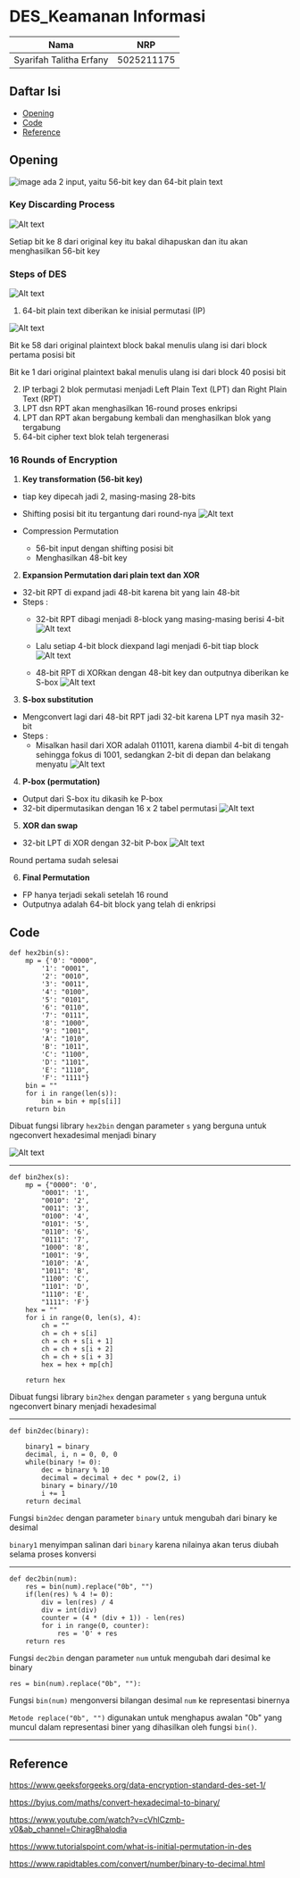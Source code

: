 # DES_Keamanan Informasi

| Nama | NRP |
|------------------------|------------|
|Syarifah Talitha Erfany | 5025211175 |

## Daftar Isi
- [Opening](#opening)
- [Code](#Code)
- [Reference](#Reference)

## Opening

![image](images/1.png)
ada 2 input, yaitu 56-bit key dan 64-bit plain text

### Key Discarding Process

![Alt text](images/2.png)

Setiap bit ke 8 dari original key itu bakal dihapuskan dan itu akan menghasilkan 56-bit key

### Steps of DES

![Alt text](images/3.png)

1. 64-bit plain text diberikan ke inisial permutasi (IP)

![Alt text](images/5.png)

Bit ke 58 dari original plaintext block bakal menulis ulang isi dari block pertama posisi bit

Bit ke 1 dari original plaintext bakal menulis ulang isi dari block 40 posisi bit

2. IP terbagi 2 blok permutasi menjadi Left Plain Text (LPT) dan Right Plain Text (RPT)
3. LPT dsn RPT akan menghasilkan 16-round proses enkripsi
4. LPT dan RPT akan bergabung kembali dan menghasilkan blok yang tergabung
5. 64-bit cipher text blok telah tergenerasi

### 16 Rounds of Encryption

1. **Key transformation (56-bit key)**
- tiap key dipecah jadi 2, masing-masing 28-bits 
- Shifting posisi bit itu tergantung dari round-nya
![Alt text](images/4.png)

- Compression Permutation
    - 56-bit input dengan shifting posisi bit
    - Menghasilkan 48-bit key

2. **Expansion Permutation dari plain text dan XOR**
- 32-bit RPT di expand jadi 48-bit karena bit yang lain 48-bit
- Steps :
    - 32-bit RPT dibagi menjadi 8-block yang masing-masing berisi 4-bit
![Alt text](images/6.png)

    - Lalu setiap 4-bit block diexpand lagi menjadi 6-bit tiap block
![Alt text](images/7.png)
    
    - 48-bit RPT di XORkan dengan 48-bit key dan outputnya diberikan ke S-box
![Alt text](images/8.png)

3. **S-box substitution**
- Mengconvert lagi dari 48-bit RPT jadi 32-bit karena LPT nya masih 32-bit
- Steps :
    - Misalkan hasil dari XOR adalah 011011, karena diambil 4-bit di tengah sehingga fokus di 1001, sedangkan 2-bit di depan dan belakang menyatu
![Alt text](image.png)

4. **P-box (permutation)**
- Output dari S-box itu dikasih ke P-box
- 32-bit dipermutasikan dengan 16 x 2 tabel permutasi
![Alt text](images/9.png)

5. **XOR dan swap**
- 32-bit LPT di XOR dengan 32-bit P-box
![Alt text](images/10.png)

Round pertama sudah selesai

6. **Final Permutation**
- FP hanya terjadi sekali setelah 16 round
- Outputnya adalah 64-bit block yang telah di enkripsi

## Code
```
def hex2bin(s):
	mp = {'0': "0000",
		'1': "0001",
		'2': "0010",
		'3': "0011",
		'4': "0100",
		'5': "0101",
		'6': "0110",
		'7': "0111",
		'8': "1000",
		'9': "1001",
		'A': "1010",
		'B': "1011",
		'C': "1100",
		'D': "1101",
		'E': "1110",
		'F': "1111"}
	bin = ""
	for i in range(len(s)):
		bin = bin + mp[s[i]]
	return bin
```
Dibuat fungsi library `hex2bin` dengan parameter `s` yang berguna untuk ngeconvert hexadesimal menjadi binary

![Alt text](images/11.png)

---

```
def bin2hex(s):
	mp = {"0000": '0',
		"0001": '1',
		"0010": '2',
		"0011": '3',
		"0100": '4',
		"0101": '5',
		"0110": '6',
		"0111": '7',
		"1000": '8',
		"1001": '9',
		"1010": 'A',
		"1011": 'B',
		"1100": 'C',
		"1101": 'D',
		"1110": 'E',
		"1111": 'F'}
	hex = ""
	for i in range(0, len(s), 4):
		ch = ""
		ch = ch + s[i]
		ch = ch + s[i + 1]
		ch = ch + s[i + 2]
		ch = ch + s[i + 3]
		hex = hex + mp[ch]

	return hex
```
Dibuat fungsi library `bin2hex` dengan parameter `s` yang berguna untuk ngeconvert binary menjadi hexadesimal

---

```
def bin2dec(binary):

	binary1 = binary
	decimal, i, n = 0, 0, 0
	while(binary != 0):
		dec = binary % 10
		decimal = decimal + dec * pow(2, i)
		binary = binary//10
		i += 1
	return decimal
```
Fungsi `bin2dec` dengan parameter `binary` untuk mengubah dari binary ke desimal

`binary1` menyimpan salinan dari `binary` karena nilainya akan terus diubah selama proses konversi

---

```
def dec2bin(num):
	res = bin(num).replace("0b", "")
	if(len(res) % 4 != 0):
		div = len(res) / 4
		div = int(div)
		counter = (4 * (div + 1)) - len(res)
		for i in range(0, counter):
			res = '0' + res
	return res
```
Fungsi `dec2bin` dengan parameter `num` untuk mengubah dari desimal ke binary

`res = bin(num).replace("0b", ""):`

Fungsi `bin(num)` mengonversi bilangan desimal `num` ke representasi binernya

`Metode replace("0b", "")` digunakan untuk menghapus awalan "0b" yang muncul dalam representasi biner yang dihasilkan oleh fungsi `bin()`.


---

## Reference

https://www.geeksforgeeks.org/data-encryption-standard-des-set-1/

https://byjus.com/maths/convert-hexadecimal-to-binary/

https://www.youtube.com/watch?v=cVhlCzmb-v0&ab_channel=ChiragBhalodia

https://www.tutorialspoint.com/what-is-initial-permutation-in-des

https://www.rapidtables.com/convert/number/binary-to-decimal.html